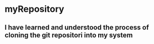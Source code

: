 # myRepository
## I have learned and understood the process of cloning the git repositori into my system
